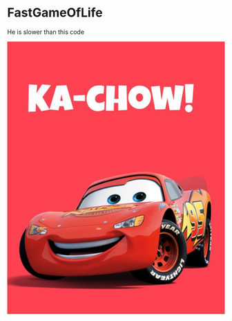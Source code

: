 # FastGameOfLife

He is slower than this code 

![KCHOW](https://raw.githubusercontent.com/brezhart/FastGameOfLife/master/c4c5347bfbd2ef6c587cdf5121dcfa69.jpg)
